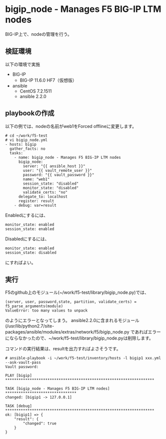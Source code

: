 # bigip_node - Manages F5 BIG-IP LTM nodes
BIG-IP上で、nodeの管理を行う。
## 検証環境
以下の環境で実施

- BIG-IP
  - BIG-IP 11.6.0 HF7（仮想版）
- ansible
  - CentOS 7.2.1511
  - ansible 2.2.0

## playbookの作成
以下の例では、nodeの名前がweb1をForced offlineに変更します。
```
# cd ~/work/f5-test
# vi bigip_node.yml
- hosts: bigip
  gather_facts: no
  tasks:
    - name: bigip_node - Manages F5 BIG-IP LTM nodes
      bigip_node:
        server: "{{ ansible_host }}"
        user: "{{ vault_remote_user }}"
        password: "{{ vault_password }}"
        name: "web1"
        session_state: "disabled"
        monitor_state: "disabled"
        validate_certs: "no"
      delegate_to: localhost
      register: result
    - debug: var=result
```
Enabledにするには、
```
monitor_state: enabled
session_state: enabled
```
Disabledにするには、
```
monitor_state: enabled
session_state: disabled
```
にすればよい。

## 実行
F5のgithub上のモジュール(~/work/f5-test/library/bigip_node.py)では、
```
(server, user, password,state, partition, validate_certs) = f5_parse_arguments(module)
ValueError: too many values to unpack
```
のようにエラーとなってしまう。
ansible2.2.0に含まれるモジュール
(/usr/lib/python2.7/site-packages/ansible/modules/extras/network/f5/bigip_node.py
であればエラーにならなかったので、~/work/f5-test/library/bigip_node.pyは削除します。

コマンドの実行結果は、resultを出力すればよさそうです。
```
# ansible-playbook -i ~/work/f5-test/inventory/hosts -l bigip1 xxx.yml --ask-vault-pass
Vault password:

PLAY [bigip] *******************************************************************

TASK [bigip_node - Manages F5 BIG-IP LTM nodes] ********************************
changed: [bigip1 -> 127.0.0.1]

TASK [debug] *******************************************************************
ok: [bigip1] => {
    "result": {
        "changed": true
    }
}
```
